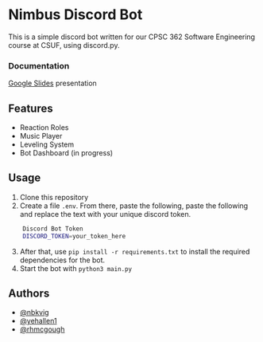 
# Nimbus Discord Bot

This is a simple discord bot written for our CPSC 362 Software Engineering course at CSUF, using discord.py.

### Documentation

[Google Slides](https://docs.google.com/presentation/d/17DJmoD6WFfxd9AiNUDRIPs4ZdAONSKlM_zMwWavG3Ds/edit?usp=sharing) presentation

## Features

- Reaction Roles
- Music Player
- Leveling System
- Bot Dashboard (in progress)

## Usage

1. Clone this repository 
2. Create a file ```.env```. From there, paste the following, paste the following and replace the text with your unique discord token. 

```bash
    Discord Bot Token
    DISCORD_TOKEN=your_token_here
```

3. After that, use ```pip install -r requirements.txt``` to install the required dependencies for the bot. 
4. Start the bot with ```python3 main.py```

## Authors

- [@nbkvig](https://www.github.com/nbkvig)
- [@yehallen1](https://www.github.com/yehallen1)
- [@rhmcgough](https://www.github.com/rhmcgough)




